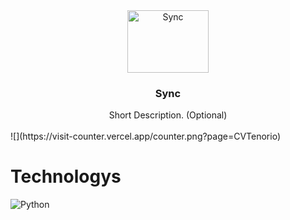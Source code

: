 <div align="center">
  <a href="https://github.com/">
  <!-- TODO: If you want to add logo or banner you can add it here -->
    <img src="./assets/img/" alt="Sync" width="130" height="100">
  </a>
<!-- TODO: Change Title to the name of the title of your Project -->
  <h3 align="center">Sync</h3>
</div>
<!-- TODO: Make a short description -->
<div align="center">
  Short Description. (Optional)
</div>
<br />
![](https://visit-counter.vercel.app/counter.png?page=CVTenorio)

# Technologys
![Python](https://img.shields.io/badge/Python-yellow?style=for-the-badge&logo=python&logoColor=black)
